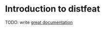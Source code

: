 # Introduction to distfeat

TODO: write [great documentation](http://jacobian.org/writing/what-to-write/)
